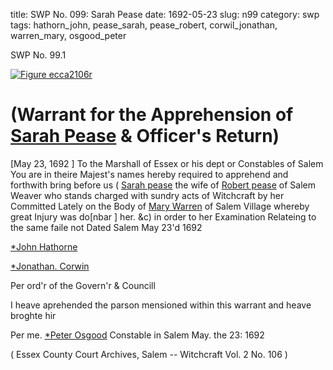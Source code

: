 title: SWP No. 099: Sarah Pease
date: 1692-05-23
slug: n99
category: swp
tags: hathorn_john, pease_sarah, pease_robert, corwil_jonathan, warren_mary, osgood_peter




<div markdown class="doc" id="n99.1">

<div class="doc_id">SWP No. 99.1</div>



<span markdown class="figure">[![Figure ecca2106r](archives/ecca/thumb/ecca2106r.jpg)](archives/ecca/large/ecca2106r.jpg)</span>


# (Warrant for the Apprehension of [Sarah Pease](/tag/pease_sarah.html) & Officer's Return)
[May 23, 1692 ] To the Marshall of Essex or his dept or Constables  of Salem 
You are in theire Majest's names hereby required to apprehend and forthwith bring before us ( [Sarah pease](/tag/pease_sarah.html) the wife of [Robert pease](/tag/pease_robert.html) of Salem Weaver who stands charged with sundry acts of Witchcraft by her Committed Lately on the Body of [Mary Warren](/tag/warren_mary.html) of Salem Village whereby great Injury was do[nbar ] her. &c) in order to her Examination Relateing to the same faile not Dated Salem May 23'd 1692 

[*John Hathorne](/tag/hathorn_john.html)

[*Jonathan. Corwin](/tag/corwil_jonathan.html)

Per ord'r of the Govern'r & Councill 

I heave aprehended the parson mensioned within this warrant and heave broghte hir 

Per me. [*Peter Osgood](/tag/osgood_peter.html) Constable in Salem May. the 23: 1692

( Essex County Court Archives, Salem -- Witchcraft Vol. 2 No. 106 )


</div>

